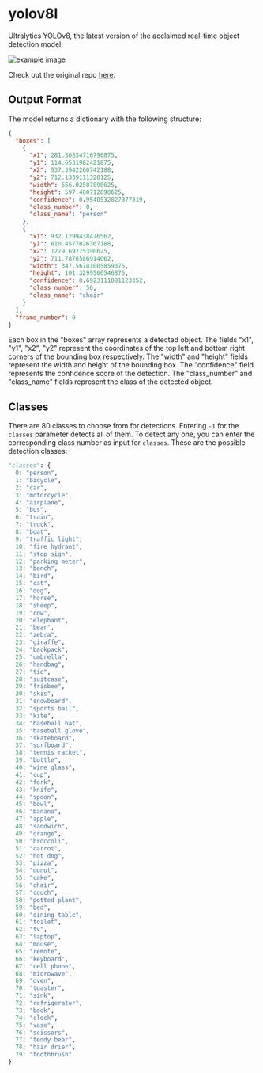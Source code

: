 # yolov8l

Ultralytics YOLOv8, the latest version of the acclaimed real-time object detection model.

![example image](https://user-images.githubusercontent.com/26833433/243418624-5785cb93-74c9-4541-9179-d5c6782d491a.png)

Check out the original repo [here](https://github.com/ultralytics/ultralytics).

## Output Format

The model returns a dictionary with the following structure:

```json
{
  "boxes": [
    {
      "x1": 281.36834716796875,
      "y1": 114.6531982421875,
      "x2": 937.3942260742188,
      "y2": 712.1339111328125,
      "width": 656.02587890625,
      "height": 597.480712890625,
      "confidence": 0.9540532827377319,
      "class_number": 0,
      "class_name": "person"
    },
    {
      "x1": 932.1299438476562,
      "y1": 610.4577026367188,
      "x2": 1279.69775390625,
      "y2": 711.7876586914062,
      "width": 347.56781005859375,
      "height": 101.3299560546875,
      "confidence": 0.6923111081123352,
      "class_number": 56,
      "class_name": "chair"
    }
  ],
  "frame_number": 0
}
```

Each box in the "boxes" array represents a detected object. The fields "x1", "y1", "x2", "y2" represent the coordinates of the top left and bottom right corners of the bounding box respectively. The "width" and "height" fields represent the width and height of the bounding box. The "confidence" field represents the confidence score of the detection. The "class_number" and "class_name" fields represent the class of the detected object.

## Classes

There are 80 classes to choose from for detections. Entering `-1` for the `classes` parameter detects all of them. To detect any one, you can enter the corresponding class number as input for `classes`. These are the possible detection classes:
```python
"classes": {
  0: "person",
  1: "bicycle",
  2: "car",
  3: "motorcycle",
  4: "airplane",
  5: "bus",
  6: "train",
  7: "truck",
  8: "boat",
  9: "traffic light",
  10: "fire hydrant",
  11: "stop sign",
  12: "parking meter",
  13: "bench",
  14: "bird",
  15: "cat",
  16: "dog",
  17: "horse",
  18: "sheep",
  19: "cow",
  20: "elephant",
  21: "bear",
  22: "zebra",
  23: "giraffe",
  24: "backpack",
  25: "umbrella",
  26: "handbag",
  27: "tie",
  28: "suitcase",
  29: "frisbee",
  30: "skis",
  31: "snowboard",
  32: "sports ball",
  33: "kite",
  34: "baseball bat",
  35: "baseball glove",
  36: "skateboard",
  37: "surfboard",
  38: "tennis racket",
  39: "bottle",
  40: "wine glass",
  41: "cup",
  42: "fork",
  43: "knife",
  44: "spoon",
  45: "bowl",
  46: "banana",
  47: "apple",
  48: "sandwich",
  49: "orange",
  50: "broccoli",
  51: "carrot",
  52: "hot dog",
  53: "pizza",
  54: "donut",
  55: "cake",
  56: "chair",
  57: "couch",
  58: "potted plant",
  59: "bed",
  60: "dining table",
  61: "toilet",
  62: "tv",
  63: "laptop",
  64: "mouse",
  65: "remote",
  66: "keyboard",
  67: "cell phone",
  68: "microwave",
  69: "oven",
  70: "toaster",
  71: "sink",
  72: "refrigerator",
  73: "book",
  74: "clock",
  75: "vase",
  76: "scissors",
  77: "teddy bear",
  78: "hair drier",
  79: "toothbrush"
}
```